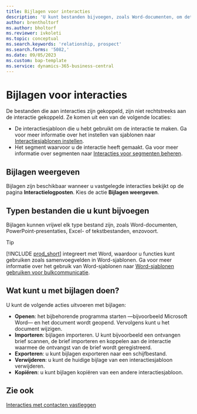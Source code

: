 ```yaml
---
title: Bijlagen voor interacties
description: 'U kunt bestanden bijvoegen, zoals Word-documenten, om details over een interactie toe te voegen.'
author: brentholtorf
ms.author: bholtorf
ms.reviewer: ivkoleti
ms.topic: conceptual
ms.search.keywords: 'relationship, prospect'
ms.search.forms: '5082,'
ms.date: 09/05/2023
ms.custom: bap-template
ms.service: dynamics-365-business-central
---
```

# Bijlagen voor interacties

De bestanden die aan interacties zijn gekoppeld, zijn niet rechtstreeks aan de interactie gekoppeld. Ze komen uit een van de volgende locaties:

* De interactiesjabloon die u hebt gebruikt om de interactie te maken. Ga voor meer informatie over het instellen van sjablonen naar [Interactiesjablonen instellen](marketing-interactions.md#set-up-interaction-templates).
* Het segment waarvoor u de interactie heeft gemaakt. Ga voor meer informatie over segmenten naar [Interacties voor segmenten beheren](marketing-interaction-segments.md).

## Bijlagen weergeven

Bijlagen zijn beschikbaar wanneer u vastgelegde interacties bekijkt op de pagina **Interactielogposten**. Kies de actie **Bijlagen weergeven**.

## Typen bestanden die u kunt bijvoegen

Bijlagen kunnen vrijwel elk type bestand zijn, zoals Word-documenten, PowerPoint-presentaties, Excel- of tekstbestanden, enzovoort.

> [!TIP]
> [!INCLUDE [prod_short](includes/prod_short.md)] integreert met Word, waardoor u functies kunt gebruiken zoals samenvoegvelden in Word-sjablonen. Ga voor meer informatie over het gebruik van Word-sjablonen naar [Word-sjablonen gebruiken voor bulkcommunicatie](ui-mail-merge.md).

## Wat kunt u met bijlagen doen?

U kunt de volgende acties uitvoeren met bijlagen:

* **Openen**: het bijbehorende programma starten —bijvoorbeeld Microsoft Word— en het document wordt geopend. Vervolgens kunt u het document wijzigen.
* **Importeren**: bijlagen importeren. U kunt bijvoorbeeld een ontvangen brief scannen, de brief importeren en koppelen aan de interactie waarmee de ontvangst van de brief wordt geregistreerd.
* **Exporteren**: u kunt bijlagen exporteren naar een schijfbestand.
* **Verwijderen**: u kunt de huidige bijlage van een interactiesjabloon verwijderen.
* **Kopiëren**: u kunt bijlagen kopiëren van een andere interactiesjabloon.

## Zie ook

[Interacties met contacten vastleggen](marketing-interactions.md)  

